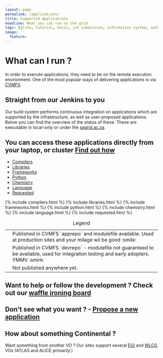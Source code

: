 ```yaml
---
layout: page
permalink: /applications/
title: Supported Applications
headline: What you can run on the grid
tags: [glite, tutorial, basic, job submission, information system, authorisation, data management]
image:
  feature:
---
```


# What can I run ?

In order to execute applications, they need to be on the remote execution environment. One of the most popular ways of delivering applications is via [CVMFS](https://cernvm.cern.ch/filesystem).

## Straight from our Jenkins to you

Our build system performs continuous integration on applications which are supported by the infrastructure, as well as user-proposed applications. Below you can find the overview of the status of these. These are executable in local-only or under the [sagrid.ac.za](https://voms.sagrid.ac.za/voms/sagrid.ac.za).

<h2 class="post-info"><i class="fa fa-chevron-circle-right"></i> You can access these applications directly from your laptop, or cluster <a href="{{ site_url }}/cvmfs"> Find out how <i class="fa fa-chevron-circle-left"></i></a> </h2>

<div role="tabpanel">
  <!-- Nav tabs -->
  <ul class="nav nav-tabs" role="tablist">
    <li role="presentation"><a href="#compilers" aria-controls="compilers" role="tab" data-toggle="tab">Compilers</a></li>
    <li role="presentation"><a href="#libraries" aria-controls="libraries" role="tab" data-toggle="tab">Libraries</a></li>
    <li role="presentation"><a href="#frameworks" aria-controls="framweworks" role="tab" data-toggle="tab">Frameworks</a></li>
    <li role="presentation"><a href="#python" aria-controls="python " role="tab" data-toggle="tab">Python</a></li>
    <li role="presentation"><a href="#chemistry" aria-controls="chemistry" role="tab" data-toggle="tab">Chemistry</a></li>
    <li role="presentation"><a href="#language" aria-controls="language" role="tab" data-toggle="tab">Language</a></li>
    <li role="presentation"><a href="#requested" aria-controls="requested" role="tab" data-toggle="tab">Requested</a></li>

  </ul>

<div class="tab-content">



{% include compilers.html %}
{% include libraries.html %}
{% include frameworks.html %}
{% include python.html %}
{% include chemistry.html %}
{% include language.html %}
{% include requested.html %}
<br>
<table class="table table-condensed">
<caption class="text-center">Legend</caption>
<tr>
  <td><i class="social-icons fa fa-check-circle-o" style="color: green"></i></td>
  <td>Published in CVMFS `apprepo` and modulefile available. Used at production sites and your milage wil be good :smile: </td>
</tr>
<tr>
  <td><i class="social-icons fa fa-flask" style="color:orange"></i></td>
  <td>Published in CVMFS `devrepo` - modulefile not guaranteed to be available, used for integration testing and early adopters. YMMV :smirk:</td>
</tr>
<tr>
  <td><i class="social-icons fa fa-times-circle-o" style="color:red"></i></td>
  <td>Not published anywhere yet.</td>
</tr>
</table>

<h2 class="post-title">Want to help or follow the development ? Check out our <a href="https://waffle.io/AAROC/CODE-RADE">waffle ironing board</a></h2>
<h2 class="post-title">Don't see what you want ? - <a href="https://github.com/AAROC/CODE-RADE/issues/new?labels=proposed">Propose a new application</a></h2>
</div>
</div>

## How about something Continental ?

Want something from another VO ? Our sites support several [EGI](https://wiki.egi.eu/wiki/CVMFS_Task_Force#Configurations) and [WLCG](https://wiki.egi.eu/wiki/CVMFS_Task_Force#Configurations) VOs (ATLAS and ALICE primarily.)

